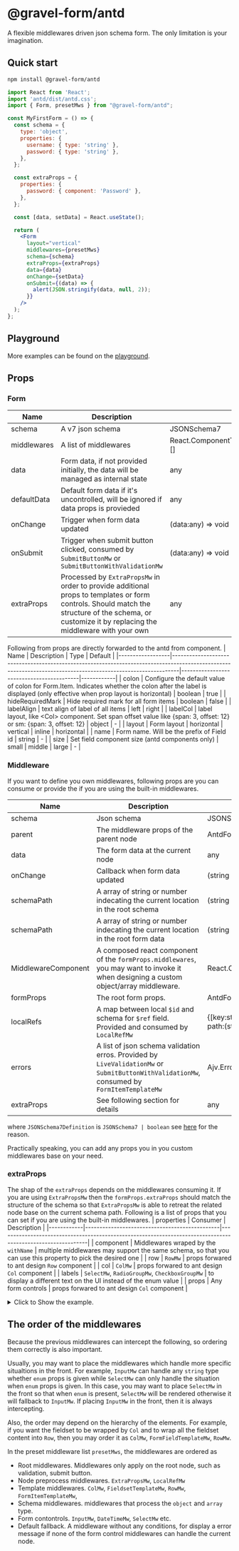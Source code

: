 # @gravel-form/antd

A flexible middlewares driven json schema form. The only limitation is your imagination.

## Quick start

```bash
npm install @gravel-form/antd
```

``` jsx
import React from 'React';
import 'antd/dist/antd.css';
import { Form, presetMws } from "@gravel-form/antd";

const MyFirstForm = () => {
  const schema = {
    type: 'object',
    properties: {
      username: { type: 'string' },
      password: { type: 'string' },
    },
  };

  const extraProps = {
    properties: {
      password: { component: 'Password' },
    },
  };

  const [data, setData] = React.useState();

  return (
    <Form
      layout="vertical"
      middlewares={presetMws}
      schema={schema}
      extraProps={extraProps}
      data={data}
      onChange={setData}
      onSubmit={(data) => {
        alert(JSON.stringify(data, null, 2));
      }}
    />
  );
};
```

## Playground
More examples can be found on the [playground](https://gravel-form.github.io/antd-form/basic).

## Props
### Form
| Name        | Description                                                                                                                                                                                         | Type                                                 | Default   |
|-------------|-----------------------------------------------------------------------------------------------------------------------------------------------------------------------------------------------------|------------------------------------------------------|-----------|
| schema      | A v7 json schema                                                                                                                                                                                    | JSONSchema7                                          | -         |
| middlewares | A list of middlewares                                                                                                                                                                               | React.ComponentType&lt;AntdFormMiddlewareProps&gt;[] | presetMws |
| data        | Form data, if not provided initially, the data will be managed as internal state                                                                                                                    | any                                                  | -         |
| defaultData | Default form data if it's uncontrolled, will be ignored if data props is provieded                                                                                                                  | any                                                  | -         |
| onChange    | Trigger when form data updated                                                                                                                                                                      | (data:any) =&gt; void                                | -         |
| onSubmit    | Trigger when submit button clicked, consumed by `SubmitButtonMw` or `SubmitButtonWithValidationMw`                                                                                                  | (data:any) =&gt; void                                | -         |
| extraProps  | Processed by `ExtraPropsMw` in order to provide additional props to templates or form controls. Should match the structure of the schema, or customize it by replacing the middleware with your own | any                                                  | -         |

Following from props are directly forwarded to the antd from component.
| Name             | Description                                                                                                                                                  | Type                                     | Default    |
|------------------|--------------------------------------------------------------------------------------------------------------------------------------------------------------|------------------------------------------|------------|
| colon            | Configure the default value of colon for Form.Item. Indicates whether the colon after the label is displayed (only effective when prop layout is horizontal) | boolean                                  | true       |
| hideRequiredMark | Hide required mark for all form items                                                                                                                        | boolean                                  | false      |
| labelAlign       | text align of label of all items                                                                                                                             | left                                     | right      |
| labelCol         | label layout, like &lt;Col&gt; component. Set span offset value like {span: 3, offset: 12} or sm: {span: 3, offset: 12}                                      | object                                   | -          |
| layout           | Form layout                                                                                                                                                  | horizontal &#124; vertical &#124; inline | horizontal |
| name             | Form name. Will be the prefix of Field id                                                                                                                    | string                                   | -          |
| size             | Set field component size (antd components only)                                                                                                              | small &#124; middle &#124; large         | -          |


### Middleware
If you want to define you own middlewares, following props are you can consume or provide the if you are using the built-in middlewares.

| Name                | Description                                                                                                                                | Type                                                                          |
|---------------------|--------------------------------------------------------------------------------------------------------------------------------------------|-------------------------------------------------------------------------------|
| schema              | Json schema                                                                                                                                | JSONSchema7Definition                                                         |
| parent              | The middleware props of the parent node                                                                                                    | AntdFormMiddlewareProps                                                       |
| data                | The form data at the current node                                                                                                          | any                                                                           |
| onChange            | Callback when form data updated                                                                                                            | (string &#124; number)[]                                                      |
| schemaPath          | A array of string or number indecating the current location in the root schema                                                             | (string &#124; number)[]                                                      |
| schemaPath          | A array of string or number indecating the current location in the root form data                                                          | (string &#124; number)[]                                                      |
| MiddlewareComponent | A composed react component of the `formProps.middlewares`, you may want to invoke it when designing a custom object/array middleware.      | React.ComponentType&lt;AntdFormMiddlewareProps&gt;                            |
| formProps           | The root form props.                                                                                                                       | AntdFormProps                                                                 |
| localRefs           | A map between local `$id` and schema for `$ref` field. Provided and consumed by `LocalRefMw`                                               | {[key:string]:{schema: JSONSchema7Definition, path:(string &#124; number)[]}} |
| errors              | A list of json schema validation erros. Provided by `LiveValidationMw` or `SubmitButtonWithValidationMw`, consumed by `FormItemTemplateMw` | Ajv.ErrorObject[]                                                             |
| extraProps          | See following section for details                                                                                                          | any                                                                           |

where `JSONSchema7Definition` is `JSONSchema7 | boolean` see [here](https://github.com/DefinitelyTyped/DefinitelyTyped/pull/29026#issuecomment-422923016) for the reason.

Practically speaking, you can add any props you in you custom middlewares base on your need.

### extraProps
The shap of the `extraProps` depends on the middlewares consuming it. If you are using `ExtraPropsMw` then the `formProps.extraProps` should match the structure of the schema so that `ExtraPropsMw` is able to retreat the related node base on the current schema path. Following is a list of props that you can set if you are using the built-in middlewares.
| properties | Consumer                                      | Description                                                                                                 |
|------------|-----------------------------------------------|-------------------------------------------------------------------------------------------------------------|
| component  | Middlewares wraped by the `withName`          | multiple middlewares may support the same schema, so that you can use this property to pick the desired one |
| row        | `RowMw`                                       | props forwared to ant design `Row` component                                                                |
| col        | `ColMw`                                       | props forwared to ant design `Col` component                                                                |
| labels     | `SelectMw`, `RadioGroupMw`, `CheckboxGroupMw` | to display a different text on the UI instead of the enum value                                             |
| props      | Any form controls                             | props forwared to ant design `Col` component                                                                |

<details>
  <summary>Click to Show the example.</summary>
  <p>
```jsx
import {
  ColMw,
  Form,
  FormItemTemplateMw,
  RadioGroupMw,
  RowMw,
  SelectMw,
  schemaMws,
  withName,
} = '@gravel-form/antd'

const schema = {
  type: 'object',
  properties: {
    radio: {
      type: 'string',
      enum: ['op1', 'op2']
    },
    select: {
      type: 'string',
      enum: ['op1', 'op2']
    }
  }
}

const extraProps = {
  properties: {
    radio: {
      component: 'RadioGroup',
      labels: ['Option 1', 'Option 2'],
      col: { span: 12 },
    },
    select: {
      col: { span: 12 },
    }
  }
}

<Form
  middlewares={[
    ExtraPropsMw,
    CowMw,
    ...schemaMws,
    RowMw,
    FormItemTemplateMw,
    ...withName([['RadioGroup', RadioGroupMw]]),
    SelectMw,
  ]}
  schema={schema}
  extraProps={extraProps}
/>
```
</p>
</details>

## The order of the middlewares
Because the previous middlewares can intercept the following, so ordering them correctly is also important.

Usually, you may want to place the middlewares which handle more specific situaltions in the front. For example, `InputMw` can handle any `string` type whether `enum` props is given while `SelectMw` can only handle the situation when `enum` props is given. In this case, you may want to place `SelectMw` in the front so that when `enum` is present, `SelectMw` will be rendered otherwise it will fallback to `InputMw`. If placing `InputMw` in the front, then it is always intercepting.

Also, the order may depend on the hierarchy of the elements. For example, if you want the fieldset to be wrapped by `Col` and to wrap all the fieldset content into `Row`, then you may order it as `ColMw`, `FormFieldTemplateMw`, `RowMw`.

In the preset middleware list `presetMws`, the middlewares are ordered as
- Root middlewares. Middlewares only apply on the root node, such as validation, submit button.
- Node preprocess middlewares. `ExtraPropsMw`, `LocalRefMw`
- Template middlewares. `ColMw`, `FieldsetTemplateMw`, `RowMw`, `FormItemTemplateMw`,
- Schema middlewares. middlewares that process the `object` and `array` type.
- Form contontrols. `InputMw`, `DateTimeMw`, `SelectMw` etc.
- Default fallback. A middleware without any conditions, for display a error message if none of the form control middlewares can handle the current node.
